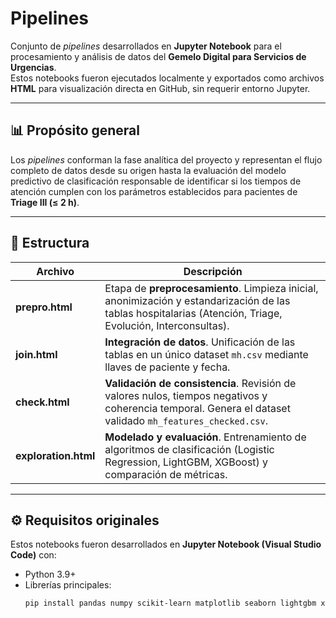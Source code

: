 # Pipelines

Conjunto de *pipelines* desarrollados en **Jupyter Notebook** para el procesamiento y análisis de datos del **Gemelo Digital para Servicios de Urgencias**.  
Estos notebooks fueron ejecutados localmente y exportados como archivos **HTML** para visualización directa en GitHub, sin requerir entorno Jupyter.

---

## 📊 Propósito general

Los *pipelines* conforman la fase analítica del proyecto y representan el flujo completo de datos desde su origen hasta la evaluación del modelo predictivo de clasificación responsable de identificar si los tiempos de atención cumplen con los parámetros establecidos para pacientes de **Triage III (≤ 2 h)**.

---

## 📁 Estructura

| Archivo | Descripción |
|---|---|
| **prepro.html** | Etapa de **preprocesamiento**. Limpieza inicial, anonimización y estandarización de las tablas hospitalarias (Atención, Triage, Evolución, Interconsultas). |
| **join.html** | **Integración de datos**. Unificación de las tablas en un único dataset `mh.csv` mediante llaves de paciente y fecha. |
| **check.html** | **Validación de consistencia**. Revisión de valores nulos, tiempos negativos y coherencia temporal. Genera el dataset validado `mh_features_checked.csv`. |
| **exploration.html** | **Modelado y evaluación**. Entrenamiento de algoritmos de clasificación (Logistic Regression, LightGBM, XGBoost) y comparación de métricas. |

---

## ⚙️ Requisitos originales

Estos notebooks fueron desarrollados en **Jupyter Notebook (Visual Studio Code)** con:
- Python 3.9+
- Librerías principales:
  ```bash
  pip install pandas numpy scikit-learn matplotlib seaborn lightgbm xgboost
